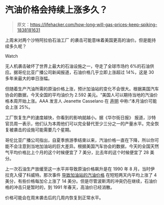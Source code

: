 # 汽油价格会持续上涨多久？

> 原文：<https://lifehacker.com/how-long-will-gas-prices-keep-spiking-1838181631>

上周末对两个沙特阿拉伯石油工厂 的袭击可能意味着美国更高的油价。但是能持续多久呢？

Watch

无人机袭击破坏了世界上最大的石油设施之一，夺走了全球市场约 6%的石油供应。据哥伦比亚广播公司新闻报道，石油价格几乎立即上涨超过 14%，这是 30 多年来最大的单日涨幅。

但随着生产汽油所需的原油价格上涨，预计加油站的变化不会很大。根据美国汽车协会的数据，今天全国的平均油价为 2.592 美元。“美国人可以期待当地的汽油价格本周开始上涨。AAA 发言人 Jeanette Casselano 在 [声明](https://gasprices.aaa.com/crude-oil-prices-spike-following-attacks-on-saudi-arabian-oil-facilities/) 中称:“本月油价可能会上涨 25%。

工厂恢复生产的速度越快，你看到的影响就越小。据《华尔街日报》 报道，沙特官员周一表示，他们认为本周他们可以完全替代至少三分之一的产量水平。完全恢复被袭击的设施可能需要几个星期。

哥伦比亚广播公司指出，自夏季旅游季结束以来，汽油价格一直在下降，所以你可能不会注意到当地加油站的巨大差异。根据美国汽车协会的数据，今天的全国天然气平均价格比上个月的这个时候便宜了 7 美分，比去年的这个时候便宜了 28 美分。

上一次石油生产放缓至这一水平并导致原油价格飙升是在 1990 年 8 月，当时伊拉克入侵了科威特。那次事件 [导致加油站的汽油价格](https://www.upi.com/Archives/1990/08/03/Gas-prices-skyrocket-following-invasion-of-Kuwait/7589649656000/) 在短短两天内平均上涨了 4 美分，有些价格每加仑上涨了 14 美分。但是尽管波斯湾的冲突仍在继续，石油价格的冲击只是暂时的，到 1991 年春天，高油价已经消散。

价格可能会在周末袭击后的几周内恢复到正常水平。